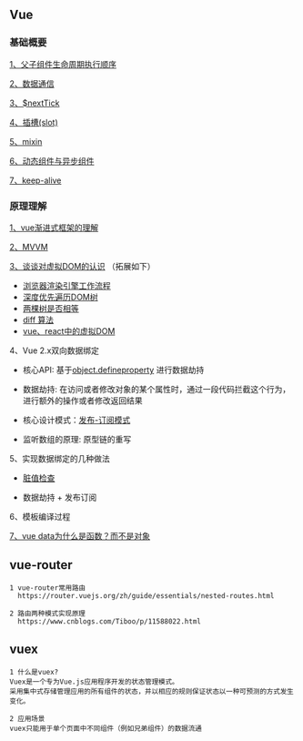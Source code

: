 ## Vue
### 基础概要
[1、父子组件生命周期执行顺序](https://juejin.cn/post/6844904113914773518)

[2、数据通信](https://www.cnblogs.com/Tiboo/p/12593666.html)

[3、$nextTick](https://segmentfault.com/a/1190000012861862)

[4、插槽(slot)](https://segmentfault.com/a/1190000018441566)

[5、mixin](https://segmentfault.com/a/1190000015698391)

[6、动态组件与异步组件](https://cn.vuejs.org/v2/guide/components-dynamic-async.html)

[7、keep-alive](https://segmentfault.com/a/1190000023832423)



### 原理理解
[1、vue渐进式框架的理解](blog.csdn.net/wandoumm/article/details/80253681)

[2、MVVM](https://juejin.cn/post/6844903929298288647)

[3、谈谈对虚拟DOM的认识](https://juejin.im/post/5d36cc575188257aea108a74#heading-14) （拓展如下）

* [浏览器渲染引擎工作流程](https://segmentfault.com/a/1190000010298038)
* [深度优先遍历DOM树](https://github.com/yang1212/collection-about/issues/9)
* [两棵树是否相等](https://leetcode-cn.com/problems/same-tree/submissions/)
* [diff 算法](https://juejin.cn/post/6844903767473651720)
* [vue、react中的虚拟DOM]()

4、Vue 2.x双向数据绑定
* 核心API: 基于[object.defineproperty](https://developer.mozilla.org/zh-CN/docs/Web/JavaScript/Reference/Global_Objects/Object/defineProperty) 进行数据劫持

* 数据劫持: 在访问或者修改对象的某个属性时，通过一段代码拦截这个行为，进行额外的操作或者修改返回结果

* 核心设计模式：[发布-订阅模式](https://juejin.cn/post/6844903921211670536)

* 监听数组的原理: 原型链的重写

5、实现数据绑定的几种做法

* [脏值检查](https://www.mopsky.com/2018/02/01/1eab7ae3ea/)

* 数据劫持 + 发布订阅

6、模板编译过程

[7、vue data为什么是函数？而不是对象](https://www.imqianduan.com/vue/192.html )


## vue-router
    1 vue-router常用路由
      https://router.vuejs.org/zh/guide/essentials/nested-routes.html

    2 路由两种模式实现原理
      https://www.cnblogs.com/Tiboo/p/11588022.html

## vuex
    1 什么是vuex?
    Vuex是一个专为Vue.js应用程序开发的状态管理模式。
    采用集中式存储管理应用的所有组件的状态，并以相应的规则保证状态以一种可预测的方式发生变化。

    2 应用场景
    vuex只能用于单个页面中不同组件（例如兄弟组件）的数据流通

